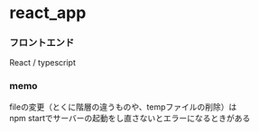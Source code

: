 # react_app

### フロントエンド  
React / typescript





### memo  
fileの変更（とくに階層の違うものや、tempファイルの削除）は  
npm startでサーバーの起動をし直さないとエラーになるときがある